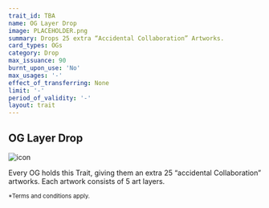 ```yaml
---
trait_id: TBA
name: OG Layer Drop
image: PLACEHOLDER.png
summary: Drops 25 extra “Accidental Collaboration” Artworks.
card_types: OGs
category: Drop
max_issuance: 90
burnt_upon_use: 'No'
max_usages: '-'
effect_of_transferring: None
limit: '-'
period_of_validity: '-'
layout: trait
---
```


## OG Layer Drop

![icon](/assets/images/trait-icons/{{page.image}})

Every OG holds this Trait, giving them an extra 25 “accidental Collaboration” artworks. Each artwork consists of 5 art layers.

<small>*Terms and conditions apply.</small>

